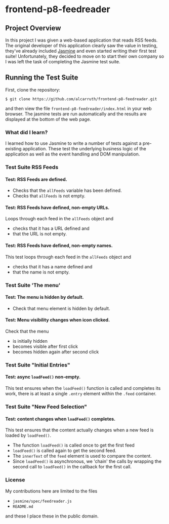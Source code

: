 
# frontend-p8-feedreader

## Project Overview

In this project I was given a web-based application that reads RSS
feeds. The original developer of this application clearly saw the
value in testing, they've already included
[Jasmine](http://jasmine.github.io/) and even started writing their
first test suite! Unfortunately, they decided to move on to start
their own company so I was left the task of completing the Jasmine
test suite.

## Running the Test Suite

First, clone the repository:

```
$ git clone https://github.com/alcarruth/frontend-p8-feedreader.git
```

and then view the file `frontend-p8-feedreader/index.html` in your
web browser.  The jasmine tests are run automatically and the results
are displayed at the bottom of the web page.

### What did I learn?

I learned how to use Jasmine to write a number of tests against a
pre-existing application. These test the underlying business logic of
the application as well as the event handling and DOM manipulation.

### Test Suite RSS Feeds

#### Test: RSS Feeds are defined.
* Checks that the `allFeeds` variable has been defined.
* Checks that `allFeeds` is not empty.

#### Test: RSS Feeds have defined, non-empty URLs.
Loops through each feed in the `allFeeds` object and 
* checks that it has a URL defined and 
* that the URL is not empty.

#### Test: RSS Feeds have defined, non-empty names.
This test loops through each feed in the `allFeeds` object and
* checks that it has a name defined and 
* that the name is not empty.

### Test Suite 'The menu'

#### Test: The menu is hidden by default.
* Check that menu element is hidden by default.

#### Test: Menu visibility changes when icon clicked.
Check that the menu
* is initially hidden
* becomes visible after first click
* becomes  hidden again after second click

### Test Suite "Initial Entries"

#### Test: async `loadFeed()` non-empty.
This test ensures when the `loadFeed()` function is called
and completes its work, there is at least a single `.entry`
element within the `.feed` container.

### Test Suite "New Feed Selection"

#### Test: content changes when `loadFeed()` completes.
This test ensures that the content actually changes
when a new feed is loaded by `loadFeed()`.
* The function `loadFeed()` is called once to get the first feed 
* `loadFeed()` is called again to get the second feed. 
* The `innerText` of the `feed` element is used to compare the content.
* Since `loadFeed()` is asynchronous, we 'chain' the calls by
  wrapping the second call to `loadFeed()` in the callback for
  the first call.


### License

My contributions here are limited to the files

* `jasmine/spec/feedreader.js`
* `README.md`

and these I place these in the public domain.


